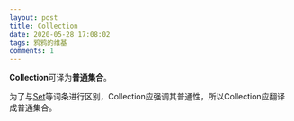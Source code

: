 ```yaml
---
layout: post
title: Collection
date: 2020-05-28 17:08:02
tags: 鸦鸦的维基
comments: 1
---
```


**Collection**可译为**普通集合**。

为了与[Set](/Set)等词条进行区别，Collection应强调其普通性，所以Collection应翻译成普通集合。